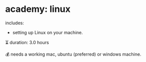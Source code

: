 # academy: linux

includes:
- setting up Linux on your machine.


⏳ duration: 3.0 hours

💰 needs a working mac, ubuntu (preferred) or windows machine.
